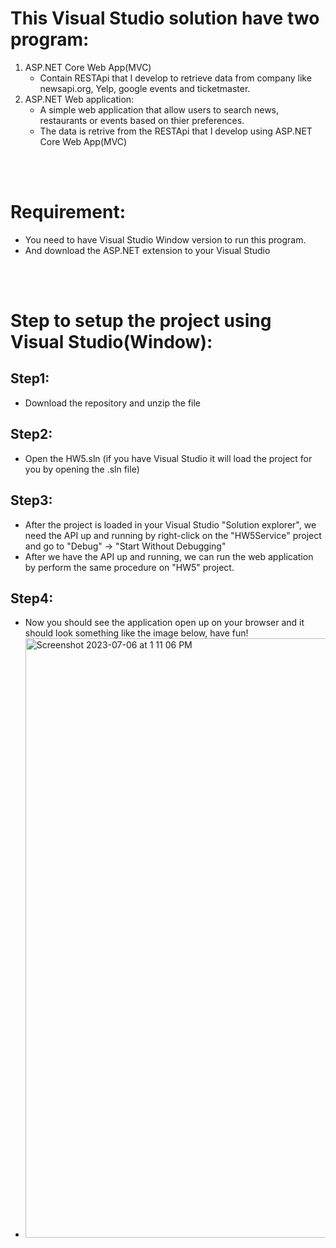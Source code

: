 # This Visual Studio solution have two program:
1. ASP.NET Core Web App(MVC)
   - Contain RESTApi that I develop to retrieve data from company like newsapi.org, Yelp, google events and ticketmaster.
2. ASP.NET Web application:
   - A simple web application that allow users to search news, restaurants or events based on thier preferences.
   - The data is retrive from the RESTApi that I develop using ASP.NET Core Web App(MVC)

<br>
<br>

# Requirement:  
  - You need to have Visual Studio Window version to run this program.
  - And download the ASP.NET extension to your Visual Studio

<br>
<br>

# Step to setup the project using Visual Studio(Window):
## Step1:
  - Download the repository and unzip the file

## Step2:
  - Open the HW5.sln (if you have Visual Studio it will load the project for you by opening the .sln file)

## Step3:
  - After the project is loaded in your Visual Studio "Solution explorer", we need the API up and running by right-click on the "HW5Service" project and go to "Debug" -> "Start Without Debugging"
  - After we have the API up and running, we can run the web application by perform the same procedure on "HW5" project.

## Step4:
  - Now you should see the application open up on your browser and it should look something like the image below, have fun!
  - <img width="959" alt="Screenshot 2023-07-06 at 1 11 06 PM" src="https://github.com/zengkeat/Search-News-Restaurant-Events-using-RESTApi/assets/42499826/4c26c606-9673-4108-a09d-8e6450257a11">
